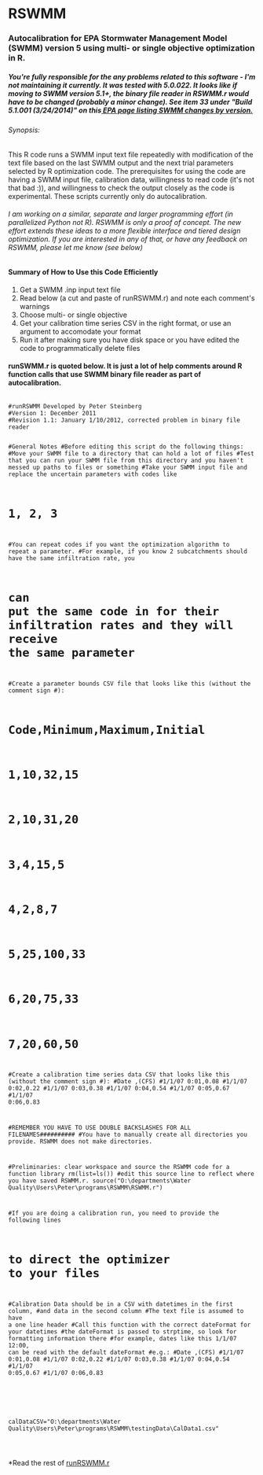 # RSWMM
<h3>Autocalibration for EPA Stormwater Management Model (SWMM) version 5 using multi- or single objective optimization in R.
</h3>
<h5>You're fully responsible for the any problems related to this software - I'm not maintaining it currently.  It was tested with 5.0.022.  It looks like if moving to SWMM version 5.1+, the binary file reader in RSWMM.r would have to be changed (probably a minor change). See item 33 under "Build 5.1.001 (3/24/2014)" on this<a href="http://www2.epa.gov/sites/production/files/2014-10/epaswmm5_updates_0.txt"> EPA page listing SWMM changes by version.</a></h5>
<h6>Synopsis:</h6><p>This R code runs a SWMM input text file repeatedly with modification of the text file based on the last SWMM output and the next trial parameters selected by R optimization code.  The prerequisites for using the code are having a SWMM input file, calibration data, willingness to read code (it's not that bad :)), and willingness to check the output closely as the code is experimental.  These scripts currently only do autocalibration.</p>
<h6>I am working on a similar, separate and larger programming effort (in parallelized Python not R). RSWMM is only a proof of concept. The new effort extends these ideas to a more flexible interface and tiered design optimization.  If you are interested in any of that, or have any feedback on RSWMM, please let me know (see below) </h6>
<h4>Summary of How to Use this Code Efficiently</h4>
<ol>
<li>Get a SWMM .inp input text file</li>
<li>Read below (a cut and paste of runRSWMM.r) and note each comment's warnings</li>
<li>Choose multi- or single objective</li>
<li>Get your calibration time series CSV in the right format, or use an argument to accomodate your format</li>
<li>Run it after making sure you have disk space or you have edited the code to programmatically delete files</li>
</ol>
<h4>runSWMM.r is quoted below.  It is just a lot of help comments around R function calls that use SWMM binary file reader as part of autocalibration.</h4>
<pre><code>
#runRSWMM Developed by Peter Steinberg
#Version 1: December 2011
#Revision 1.1: January 1/10/2012, corrected problem in binary file reader

#General Notes
#Before editing this script do the following things:
#Move your SWMM file to a directory that can hold a lot of files
#Test that you can run your SWMM file from this directory and you haven't messed up paths to files or something
#Take your SWMM input file and replace the uncertain parameters with codes like
#   $1$, $2$,  $3$
#You can repeat codes if you want the optimization algorithm to repeat a parameter.
#For example, if you know 2 subcatchments should have the same infiltration rate, you
# can put the same code in for their infiltration rates and they will receive the same parameter
#Create a parameter bounds CSV file that looks like this (without the comment sign #):
#                 Code,Minimum,Maximum,Initial
#                 $1$,10,32,15
#                 $2$,10,31,20
#                 $3$,4,15,5
#                 $4$,2,8,7
#                 $5$,25,100,33
#                 $6$,20,75,33
#                 $7$,20,60,50

#Create a calibration time series data CSV that looks like this (without the comment sign #):
#Date      ,(CFS)
#1/1/07 0:01,0.08
#1/1/07 0:02,0.22
#1/1/07 0:03,0.38
#1/1/07 0:04,0.54
#1/1/07 0:05,0.67
#1/1/07 0:06,0.83

#REMEMBER YOU HAVE TO USE DOUBLE BACKSLASHES FOR ALL FILENAMES##########
#You have to manually create all directories you provide.  RSWMM does not make directories.

#Preliminaries: clear workspace and source the RSWMM code for a function library
rm(list=ls())
#edit this source line to reflect where you have saved RSWMM.r.
source("O:\\departments\\Water Quality\\Users\\Peter\\programs\\RSWMM\\RSWMM.r")

#If you are doing a calibration run, you need to provide the following lines
# to direct the optimizer to your files
#Calibration Data should be in a CSV with datetimes in the first column,
#and data in the second column
#The text file is assumed to have a one line header
#Call this function with the correct dateFormat for your datetimes
#the dateFormat is passed to strptime, so look for formatting information there
#for example, dates like this 1/1/07 12:00, can be read with the default dateFormat
#e.g.:
#Date      ,(CFS)
#1/1/07 0:01,0.08
#1/1/07 0:02,0.22
#1/1/07 0:03,0.38
#1/1/07 0:04,0.54
#1/1/07 0:05,0.67
#1/1/07 0:06,0.83
#
calDataCSV="O:\\departments\\Water Quality\\Users\\Peter\\programs\\RSWMM\\testingData\\CalData1.csv"

</code></pre>
*Read the rest of <a href="https://github.com/PeterDSteinberg/RSWMM/edit/master/runRSWMM.r">runRSWMM.r</a>
